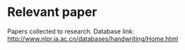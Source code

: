 # Relevant paper
Papers collected to research.
Database link: http://www.nlpr.ia.ac.cn/databases/handwriting/Home.html
